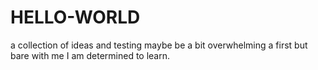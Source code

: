 # HELLO-WORLD
a collection of ideas and testing
maybe be a bit overwhelming a first
but bare with me
I am determined to learn.
